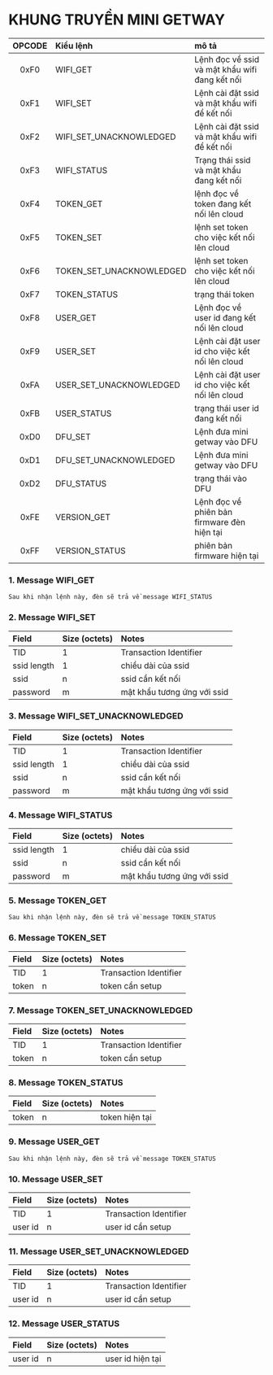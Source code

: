 # KHUNG TRUYỀN MINI GETWAY

| OPCODE | Kiểu lệnh | mô tả |
| :---: | :--- | :--- | 
| 0xF0 | WIFI_GET | Lệnh đọc về ssid và mật khẩu wifi đang kết nối |
| 0xF1 | WIFI_SET | Lệnh cài đặt ssid và mật khẩu wifi để kết nối |
| 0xF2 | WIFI_SET_UNACKNOWLEDGED | Lệnh cài đặt ssid và mật khẩu wifi để kết nối  |
| 0xF3 | WIFI_STATUS | Trạng thái ssid và mật khẩu đang kết nối |
| 0xF4 | TOKEN_GET | lệnh đọc về token đang kết nối lên cloud |
| 0xF5 | TOKEN_SET | lệnh set token cho việc kết nối lên cloud |
| 0xF6 | TOKEN_SET_UNACKNOWLEDGED | lệnh set token cho việc kết nối lên cloud |
| 0xF7 | TOKEN_STATUS | trạng thái token |
| 0xF8 | USER_GET | Lệnh đọc về user id đang kết nối lên cloud |
| 0xF9 | USER_SET | Lệnh cài đặt user id cho việc kết nối lên cloud |
| 0xFA | USER_SET_UNACKNOWLEDGED | Lệnh cài đặt user id cho việc kết nối lên cloud |
| 0xFB | USER_STATUS | trạng thái user id đang kết nối |
| 0xD0 | DFU_SET | Lệnh đưa mini getway vào DFU |
| 0xD1 | DFU_SET_UNACKNOWLEDGED | Lệnh đưa mini getway vào DFU |
| 0xD2 | DFU_STATUS | trạng thái vào DFU |
| 0xFE | VERSION_GET | Lệnh đọc về phiên bản firmware đèn hiện tại |
| 0xFF | VERSION_STATUS | phiên bản firmware hiện tại |

### 1. Message WIFI_GET

``` Sau khi nhận lệnh này, đèn sẽ trả về message WIFI_STATUS ```

### 2. Message WIFI_SET

| Field | Size (octets) | Notes |
| :--- | :--- | :--- | 
| TID | 1 | Transaction Identifier |
| ssid length | 1 | chiều dài của ssid |
| ssid | n | ssid cần kết nối |
| password | m | mật khẩu tương ứng với ssid |

### 3. Message WIFI_SET_UNACKNOWLEDGED

| Field | Size (octets) | Notes |
| :--- | :--- | :--- | 
| TID | 1 | Transaction Identifier |
| ssid length | 1 | chiều dài của ssid |
| ssid | n | ssid cần kết nối |
| password | m | mật khẩu tương ứng với ssid |

### 4. Message WIFI_STATUS

| Field | Size (octets) | Notes |
| :--- | :--- | :--- |
| ssid length | 1 | chiều dài của ssid |
| ssid | n | ssid cần kết nối |
| password | m | mật khẩu tương ứng với ssid |

### 5. Message TOKEN_GET

``` Sau khi nhận lệnh này, đèn sẽ trả về message TOKEN_STATUS ```

### 6. Message TOKEN_SET

| Field | Size (octets) | Notes |
| :--- | :--- | :--- | 
| TID | 1 | Transaction Identifier |
| token | n | token cần setup |

### 7. Message TOKEN_SET_UNACKNOWLEDGED

| Field | Size (octets) | Notes |
| :--- | :--- | :--- | 
| TID | 1 | Transaction Identifier |
| token | n | token cần setup |

### 8. Message TOKEN_STATUS

| Field | Size (octets) | Notes |
| :--- | :--- | :--- |
| token | n | token hiện tại |

### 9. Message USER_GET

``` Sau khi nhận lệnh này, đèn sẽ trả về message TOKEN_STATUS ```

### 10. Message USER_SET

| Field | Size (octets) | Notes |
| :--- | :--- | :--- | 
| TID | 1 | Transaction Identifier |
| user id | n | user id cần setup |

### 11. Message USER_SET_UNACKNOWLEDGED

| Field | Size (octets) | Notes |
| :--- | :--- | :--- | 
| TID | 1 | Transaction Identifier |
| user id | n | user id cần setup |

### 12. Message USER_STATUS

| Field | Size (octets) | Notes |
| :--- | :--- | :--- |
| user id | n | user id hiện tại |


